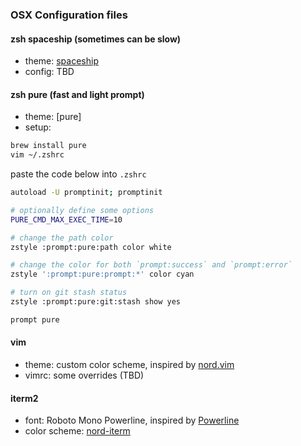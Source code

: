 ### OSX Configuration files

#### zsh spaceship (sometimes can be slow)
- theme: [spaceship](https://github.com/denysdovhan/spaceship-prompt)
- config: TBD

#### zsh pure (fast and light prompt)
- theme: [pure]
- setup:
```bash
brew install pure
vim ~/.zshrc
```
paste the code below into `.zshrc`

```bash
autoload -U promptinit; promptinit

# optionally define some options
PURE_CMD_MAX_EXEC_TIME=10

# change the path color
zstyle :prompt:pure:path color white

# change the color for both `prompt:success` and `prompt:error`
zstyle ':prompt:pure:prompt:*' color cyan

# turn on git stash status
zstyle :prompt:pure:git:stash show yes

prompt pure
```

#### vim
- theme: custom color scheme, inspired by [nord.vim](https://github.com/arcticicestudio/nord-vim)
- vimrc: some overrides (TBD)

#### iterm2
- font: Roboto Mono Powerline, inspired by [Powerline](https://github.com/powerline/fonts)
- color scheme: [nord-iterm](https://github.com/arcticicestudio/nord-iterm2)
